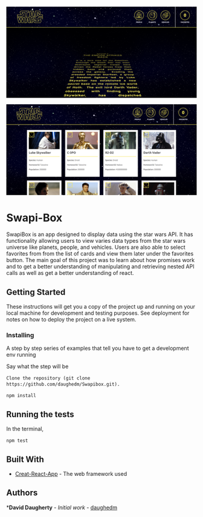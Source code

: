 ![Opening Page](./src/Assets/images/openingscreen.png)

![Card Page](./src/Assets/images/cardscreen.png)


# Swapi-Box

SwapiBox is an app designed to display data using the star wars API.  It has functionality allowing users to view varies data types from the star wars universe like planets, people, and vehicles.  Users are also able to select favorites from from the list of cards and view them later under the favorites button. The main goal of this project was to learn about how promises work and to get a better understanding of manipulating and retrieving nested API calls as well as get a better understanding of react.



## Getting Started

These instructions will get you a copy of the project up and running on your local machine for development and testing purposes. See deployment for notes on how to deploy the project on a live system.


### Installing

A step by step series of examples that tell you have to get a development env running

Say what the step will be

```
Clone the repository (git clone https://github.com/daughedm/Swapibox.git).
```
```
npm install
```

## Running the tests

In the terminal, 

```
npm test
```

## Built With

* [Creat-React-App](https://github.com/facebook/create-react-app) - The web framework used

## Authors

***David Daugherty** - *Initial work* - [daughedm](https://github.com/daughedm)
